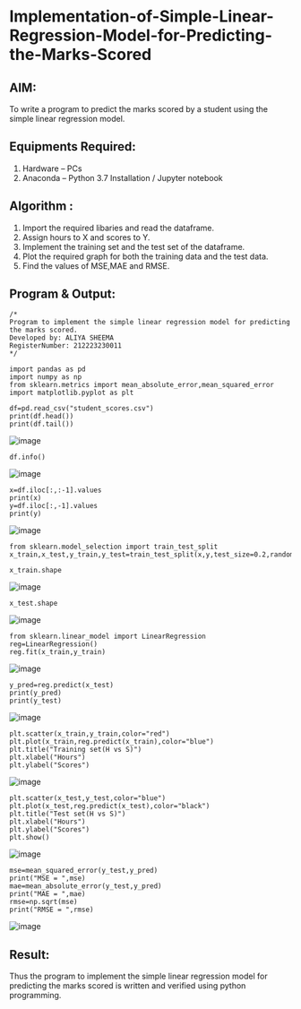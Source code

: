 # Implementation-of-Simple-Linear-Regression-Model-for-Predicting-the-Marks-Scored

## AIM:

To write a program to predict the marks scored by a student using the simple linear regression model.

## Equipments Required:

1. Hardware – PCs
2. Anaconda – Python 3.7 Installation / Jupyter notebook

## Algorithm : 

1. Import the required libaries and read the dataframe.
2. Assign hours to X and scores to Y.
3. Implement the training set and the test set of the dataframe.
4. Plot the required graph for both the training data and the test data.
5. Find the values of MSE,MAE and RMSE.

## Program & Output:
```
/*
Program to implement the simple linear regression model for predicting the marks scored.
Developed by: ALIYA SHEEMA
RegisterNumber: 212223230011 
*/
```
```
import pandas as pd
import numpy as np
from sklearn.metrics import mean_absolute_error,mean_squared_error
import matplotlib.pyplot as plt
```
```
df=pd.read_csv("student_scores.csv")
print(df.head())
print(df.tail())
```
![image](https://github.com/user-attachments/assets/262dd93a-52d9-4561-878f-6565abb16bf2)

```
df.info()
```
![image](https://github.com/user-attachments/assets/aad136d8-8afb-43c8-a979-e1b3ac1ed042)

```
x=df.iloc[:,:-1].values
print(x)
y=df.iloc[:,-1].values
print(y)
```
![image](https://github.com/user-attachments/assets/3c10d80a-b6c1-4db9-97b0-a585a1cbd279)

```
from sklearn.model_selection import train_test_split
x_train,x_test,y_train,y_test=train_test_split(x,y,test_size=0.2,random_state=0)
```
```
x_train.shape
```
![image](https://github.com/user-attachments/assets/b4c51572-5e54-4a55-bafe-7b134bca3f2d)

```
x_test.shape
```
![image](https://github.com/user-attachments/assets/76427af7-e111-4e3c-b1b2-e0dffabf1999)

```
from sklearn.linear_model import LinearRegression
reg=LinearRegression()
reg.fit(x_train,y_train)
```
![image](https://github.com/user-attachments/assets/33b7f2e8-9701-4e89-b74e-65f0a0d3b4e2)
```
y_pred=reg.predict(x_test)
print(y_pred)
print(y_test)
```
![image](https://github.com/user-attachments/assets/ec347ed7-5133-4cd5-a308-beeb901f5a3b)
```
plt.scatter(x_train,y_train,color="red")
plt.plot(x_train,reg.predict(x_train),color="blue")
plt.title("Training set(H vs S)")
plt.xlabel("Hours")
plt.ylabel("Scores")
```
![image](https://github.com/user-attachments/assets/d979ead7-018b-4375-bc00-270a695a40de)

```
plt.scatter(x_test,y_test,color="blue")
plt.plot(x_test,reg.predict(x_test),color="black")
plt.title("Test set(H vs S)")
plt.xlabel("Hours")
plt.ylabel("Scores")
plt.show()
```
![image](https://github.com/user-attachments/assets/3981ddf0-82e8-457b-8113-ce8093392b20)

```
mse=mean_squared_error(y_test,y_pred)
print("MSE = ",mse)
mae=mean_absolute_error(y_test,y_pred)
print("MAE = ",mae)
rmse=np.sqrt(mse)
print("RMSE = ",rmse)
```
![image](https://github.com/user-attachments/assets/8d6d47e9-a727-4d0d-bfe6-6127871e031c)

## Result:
Thus the program to implement the simple linear regression model for predicting the marks scored is written and verified using python programming.

